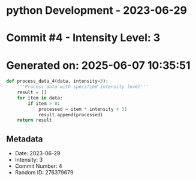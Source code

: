 ﻿# python Development - 2023-06-29
# Commit #4 - Intensity Level: 3
# Generated on: 2025-06-07 10:35:51
```python
def process_data_4(data, intensity=3):
    '''Process data with specified intensity level'''
    result = []
    for item in data:
        if item > 0:
            processed = item * intensity + 31
            result.append(processed)
    return result
```
## Metadata
- Date: 2023-06-29
- Intensity: 3
- Commit Number: 4
- Random ID: 276379679
